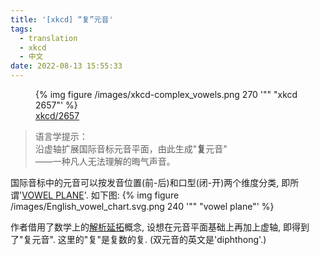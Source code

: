 ```yaml
---
title: '[xkcd] “复”元音'
tags:
  - translation
  - xkcd
  - 中文
date: 2022-08-13 15:55:33
---
```



<figure>
	<picture>
		{% img figure /images/xkcd-complex_vowels.png 270 '"" "xkcd 2657"' %}
	</picture>
	<figcaption><a href="https://xkcd.com/2657/">xkcd/2657</a></figcaption>
</figure>


> 语言学提示：<br/>
> 沿虚轴扩展国际音标元音平面，由此生成"**复**元音"<br/>
> ——一种凡人无法理解的晦气声音。


国际音标中的元音可以按发音位置(前-后)和口型(闭-开)两个维度分类, 即所谓'[VOWEL PLANE](https://en.wikipedia.org/wiki/Vowel_diagram)'.
如下图:
{% img figure /images/English_vowel_chart.svg.png 240 '"" "vowel plane"' %}

作者借用了数学上的[解析延拓](https://zh.m.wikipedia.org/zh-hans/%E8%A7%A3%E6%9E%90%E5%BB%B6%E6%8B%93)概念,
设想在元音平面基础上再加上虚轴, 即得到了"复元音".
这里的"复"是复数的复. (双元音的英文是'diphthong'.)

